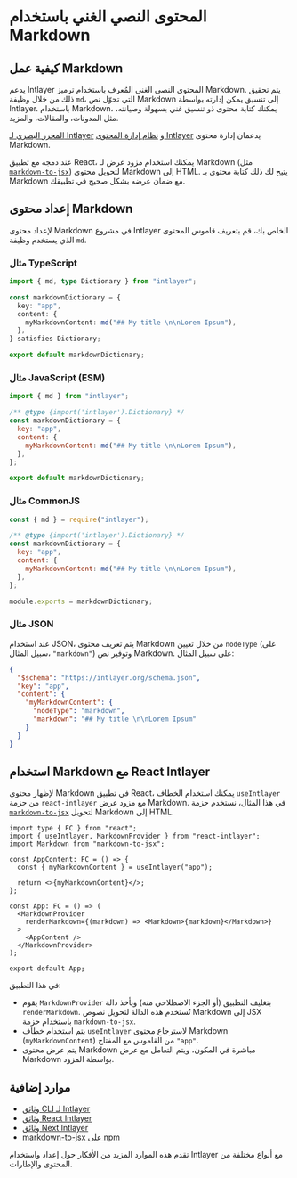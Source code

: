 # المحتوى النصي الغني باستخدام Markdown

## كيفية عمل Markdown

يدعم Intlayer المحتوى النصي الغني المُعرف باستخدام ترميز Markdown. يتم تحقيق ذلك من خلال وظيفة `md`، التي تحوّل نص Markdown إلى تنسيق يمكن إدارته بواسطة Intlayer. باستخدام Markdown، يمكنك كتابة محتوى ذو تنسيق غني بسهولة وصيانته، مثل المدونات، والمقالات، والمزيد.

[المحرر البصري لـ Intlayer](https://github.com/aymericzip/intlayer/blob/main/docs/ar/intlayer_visual_editor.md) و [نظام إدارة المحتوى Intlayer](https://github.com/aymericzip/intlayer/blob/main/docs/ar/intlayer_CMS.md) يدعمان إدارة محتوى Markdown.

عند دمجه مع تطبيق React، يمكنك استخدام مزود عرض لـ Markdown (مثل [`markdown-to-jsx`](https://www.npmjs.com/package/markdown-to-jsx)) لتحويل محتوى Markdown إلى HTML. يتيح لك ذلك كتابة محتوى بـ Markdown مع ضمان عرضه بشكل صحيح في تطبيقك.

## إعداد محتوى Markdown

لإعداد محتوى Markdown في مشروع Intlayer الخاص بك، قم بتعريف قاموس المحتوى الذي يستخدم وظيفة `md`.

### مثال TypeScript

```typescript fileName="markdownDictionary.content.ts" contentDeclarationFormat="typescript"
import { md, type Dictionary } from "intlayer";

const markdownDictionary = {
  key: "app",
  content: {
    myMarkdownContent: md("## My title \n\nLorem Ipsum"),
  },
} satisfies Dictionary;

export default markdownDictionary;
```

### مثال JavaScript (ESM)

```javascript fileName="markdownDictionary.content.mjs" contentDeclarationFormat="esm"
import { md } from "intlayer";

/** @type {import('intlayer').Dictionary} */
const markdownDictionary = {
  key: "app",
  content: {
    myMarkdownContent: md("## My title \n\nLorem Ipsum"),
  },
};

export default markdownDictionary;
```

### مثال CommonJS

```javascript fileName="markdownDictionary.content.cjs" contentDeclarationFormat="commonjs"
const { md } = require("intlayer");

/** @type {import('intlayer').Dictionary} */
const markdownDictionary = {
  key: "app",
  content: {
    myMarkdownContent: md("## My title \n\nLorem Ipsum"),
  },
};

module.exports = markdownDictionary;
```

### مثال JSON

عند استخدام JSON، يتم تعريف محتوى Markdown من خلال تعيين `nodeType` (على سبيل المثال، `"markdown"`) وتوفير نص Markdown. على سبيل المثال:

```json fileName="markdownDictionary.content.json" contentDeclarationFormat="json"
{
  "$schema": "https://intlayer.org/schema.json",
  "key": "app",
  "content": {
    "myMarkdownContent": {
      "nodeType": "markdown",
      "markdown": "## My title \n\nLorem Ipsum"
    }
  }
}
```

## استخدام Markdown مع React Intlayer

لإظهار محتوى Markdown في تطبيق React، يمكنك استخدام الخطاف `useIntlayer` من حزمة `react-intlayer` مع مزود عرض Markdown. في هذا المثال، نستخدم حزمة [`markdown-to-jsx`](https://www.npmjs.com/package/markdown-to-jsx) لتحويل Markdown إلى HTML.

```tsx fileName="App.tsx" codeFormat="typescript"
import type { FC } from "react";
import { useIntlayer, MarkdownProvider } from "react-intlayer";
import Markdown from "markdown-to-jsx";

const AppContent: FC = () => {
  const { myMarkdownContent } = useIntlayer("app");

  return <>{myMarkdownContent}</>;
};

const App: FC = () => (
  <MarkdownProvider
    renderMarkdown={(markdown) => <Markdown>{markdown}</Markdown>}
  >
    <AppContent />
  </MarkdownProvider>
);

export default App;
```

في هذا التطبيق:

- يقوم `MarkdownProvider` بتغليف التطبيق (أو الجزء الاصطلاحي منه) ويأخذ دالة `renderMarkdown`. تُستخدم هذه الدالة لتحويل نصوص Markdown إلى JSX باستخدام حزمة `markdown-to-jsx`.
- يتم استخدام خطاف `useIntlayer` لاسترجاع محتوى Markdown (`myMarkdownContent`) من القاموس مع المفتاح `"app"`.
- يتم عرض محتوى Markdown مباشرة في المكون، ويتم التعامل مع عرض Markdown بواسطة المزود.

## موارد إضافية

- [وثائق CLI لـ Intlayer](https://github.com/aymericzip/intlayer/blob/main/docs/ar/intlayer_cli.md)
- [وثائق React Intlayer](https://github.com/aymericzip/intlayer/blob/main/docs/ar/intlayer_with_create_react_app.md)
- [وثائق Next Intlayer](https://github.com/aymericzip/intlayer/blob/main/docs/ar/intlayer_with_nextjs_15.md)
- [markdown-to-jsx على npm](https://www.npmjs.com/package/markdown-to-jsx)

تقدم هذه الموارد المزيد من الأفكار حول إعداد واستخدام Intlayer مع أنواع مختلفة من المحتوى والإطارات.
